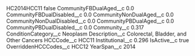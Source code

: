 <?xml version="1.0" encoding="UTF-8"?>
<CustomMetadata xmlns="http://soap.sforce.com/2006/04/metadata" xmlns:xsi="http://www.w3.org/2001/XMLSchema-instance" xmlns:xsd="http://www.w3.org/2001/XMLSchema">
    <label>HC2014HCC11</label>
    <protected>false</protected>
    <values>
        <field>CommunityFBDualAged__c</field>
        <value xsi:type="xsd:double">0.0</value>
    </values>
    <values>
        <field>CommunityFBDualDisabled__c</field>
        <value xsi:type="xsd:double">0.0</value>
    </values>
    <values>
        <field>CommunityNonDualAged__c</field>
        <value xsi:type="xsd:double">0.0</value>
    </values>
    <values>
        <field>CommunityNonDualDisabled__c</field>
        <value xsi:type="xsd:double">0.0</value>
    </values>
    <values>
        <field>CommunityPBDualAged__c</field>
        <value xsi:type="xsd:double">0.0</value>
    </values>
    <values>
        <field>CommunityPBDualDisabled__c</field>
        <value xsi:type="xsd:double">0.0</value>
    </values>
    <values>
        <field>Community__c</field>
        <value xsi:type="xsd:double">0.317</value>
    </values>
    <values>
        <field>ConditionCategory__c</field>
        <value xsi:type="xsd:string">Neoplasm</value>
    </values>
    <values>
        <field>Description__c</field>
        <value xsi:type="xsd:string">Colorectal, Bladder, and Other Cancers</value>
    </values>
    <values>
        <field>HCCCode__c</field>
        <value xsi:type="xsd:string">HCC11</value>
    </values>
    <values>
        <field>Institutional__c</field>
        <value xsi:type="xsd:double">0.296</value>
    </values>
    <values>
        <field>IsActive__c</field>
        <value xsi:type="xsd:boolean">true</value>
    </values>
    <values>
        <field>OverriddenHCCCodes__c</field>
        <value xsi:type="xsd:string">HCC12</value>
    </values>
    <values>
        <field>YearSpan__c</field>
        <value xsi:type="xsd:string">2014</value>
    </values>
</CustomMetadata>
